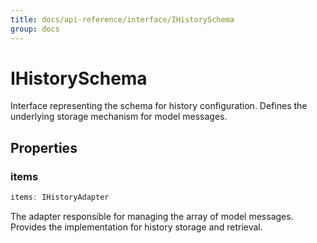 ```yaml
---
title: docs/api-reference/interface/IHistorySchema
group: docs
---
```


# IHistorySchema

Interface representing the schema for history configuration.
Defines the underlying storage mechanism for model messages.

## Properties

### items

```ts
items: IHistoryAdapter
```

The adapter responsible for managing the array of model messages.
Provides the implementation for history storage and retrieval.
